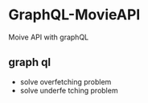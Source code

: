 # GraphQL-MovieAPI

Moive API with graphQL

## graph ql

- solve overfetching problem
- solve underfe tching problem
